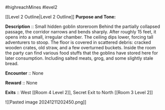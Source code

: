 #highreachMines #level2 

[[Level 2 Outline|Level 2 Outline]]
**Purpose and Tone:**  

**Description** :: Small hidden goblin storeroom 
Behind the partially collapsed passage, the corridor narrows and bends sharply. After roughly 15 feet, it opens into a small, irregular chamber. The ceiling dips lower, forcing tall adventurers to stoop. The floor is covered in scattered debris: cracked wooden crates, old straw, and a few overturned buckets. Inside the room the party can find various food stuffs that the goblins have stored here for later consumption. Including salted meats, grog, and some slightly stale bread. 

**Encounter** :: None

**Reward** :: None

**Exits** :: West [[Room 4 Level 2]], Secret Exit to North [[Room 3 Level 2]]

![[Pasted image 20241211202450.png]]